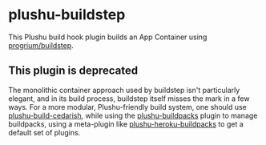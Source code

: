 # plushu-buildstep

This Plushu build hook plugin builds an App Container using
[progrium/buildstep][].

[progrium/buildstep]: https://github.com/progrium/buildstep

## This plugin is deprecated

The monolithic container approach used by buildstep isn't particularly elegant,
and in its build process, buildstep itself misses the mark in a few ways. For a
more modular, Plushu-friendly build system, one should use
[plushu-build-cedarish][], while using the [plushu-buildpacks][] plugin to
manage buildpacks, using a meta-plugin like [plushu-heroku-buildpacks][] to get
a default set of plugins.

[plushu-build-cedarish]: https://github.com/plushu/plushu-build-cedarish
[plushu-buildpacks]: https://github.com/plushu/plushu-buildpacks
[plushu-heroku-buildpacks]: https://github.com/plushu/plushu-heroku-buildpacks
